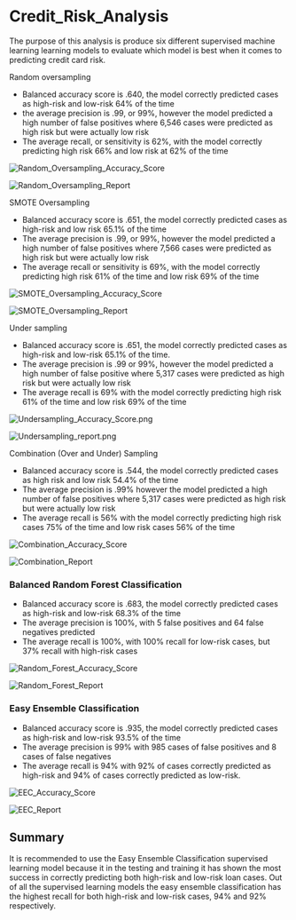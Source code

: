 # Credit_Risk_Analysis

The purpose of this analysis is produce six different supervised machine learning learning models to evaluate which model is best when it comes to predicting credit card risk. 

Random oversampling

-	Balanced accuracy score is .640, the model correctly predicted cases as high-risk and low-risk 64% of the time 
-	the average precision is .99, or 99%, however the model predicted a high number of false positives where 6,546 cases were predicted as high risk but were actually low risk
-	The average recall, or sensitivity  is 62%, with the model correctly predicting high risk  66% and low risk at 62% of the time

![Random_Oversampling_Accuracy_Score](/Resources/Random_Oversampling_Accuracy_Score.png)

![Random_Oversampling_Report](/Resources/Random_Oversampling_Report.png)


SMOTE Oversampling

-	Balanced accuracy score is .651, the model correctly predicted cases as high-risk and low risk 65.1% of the time
-	The average precision is .99, or 99%, however the model predicted a high number of false positives where 7,566 cases were predicted as high risk but were actually low risk
-	The average recall or sensitivity is 69%, with the model correctly predicting high risk 61% of the time and low risk 69% of the time

![SMOTE_Oversampling_Accuracy_Score](/Resources/SMOTE_Oversampling_Accuracy_Score.png)

![SMOTE_Oversampling_Report](/Resources/SMOTE_Oversampling_Report.png)


Under sampling

-	Balanced accuracy score is .651, the model correctly predicted cases as high-risk and low-risk 65.1% of the time.
-	The average precision is .99 or 99%, however the model predicted a high number of false positive where 5,317 cases were predicted as high risk but were actually low risk
-	The average recall is 69% with the model correctly predicting high risk 61% of the time and low risk 69% of the time

![Undersampling_Accuracy_Score.png](/Resources/Undersampling_Accuracy_Score.png)

![Undersampling_report.png](/Resources/Undersampling_report.png)


Combination (Over and Under) Sampling

-	Balanced accuracy score is .544, the model correctly predicted cases as high risk and low risk 54.4% of the time
-	The average precision is .99% however the model predicted a high number of false positives where 5,317 cases were predicted as high risk but were actually low risk
-	The average recall is 56% with the model correctly predicting high risk cases 75% of the time and low risk cases 56% of the time

![Combination_Accuracy_Score](/Resources/Combination_Accuracy_Score.png)

![Combination_Report](/Resources/Combination_Report.png)


### Balanced Random Forest Classification

-	Balanced accuracy score is .683, the model correctly predicted cases as high-risk and low-risk 68.3% of the time
-	The average precision is 100%, with 5 false positives and 64 false negatives predicted
-	The average recall is 100%, with 100% recall for low-risk cases, but 37% recall with high-risk cases

![Random_Forest_Accuracy_Score](/Resources/Random_Forest_Accuracy_Score.png)

![Random_Forest_Report](/Resources/Random_Forest_Report.png)

### Easy Ensemble Classification
-	Balanced accuracy score is .935, the model correctly predicted cases as high-risk and low-risk 93.5% of the time
-	The average precision is 99% with 985 cases of false positives and 8 cases of false negatives
-	The average recall is 94% with 92% of cases correctly predicted as high-risk and 94% of cases correctly predicted as low-risk.

![EEC_Accuracy_Score](/Resources/EEC_Accuracy_Score.png)

![EEC_Report](/Resources/EEC_Report.png)


## Summary

It is recommended to use the Easy Ensemble Classification supervised learning model because it in the testing and training it has shown the most success in correctly predicting both high-risk and low-risk loan cases. Out of all the supervised learning models the easy ensemble classification has the highest recall for both high-risk and low-risk cases, 94% and 92% respectively. 

